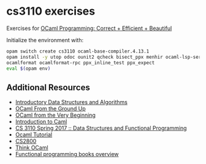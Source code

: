 # cs3110 exercises

Exercises for [OCaml Programming: Correct + Efficient + Beautiful](https://cs3110.github.io/textbook)

Initialize the environment with:

```sh
opam switch create cs3110 ocaml-base-compiler.4.13.1
opam install -y utop odoc ounit2 qcheck bisect_ppx menhir ocaml-lsp-server \
ocamlformat ocamlformat-rpc ppx_inline_test ppx_expect
eval $(opam env)
```

## Additional Resources

- [Introductory Data Structures and Algorithms](https://ilyasergey.net/YSC2229/)
- [OCaml From the Ground Up](https://ocamlbook.org/)
- [OCaml from the Very Beginning](https://johnwhitington.net/ocamlfromtheverybeginning/index.html)
- [Introduction to Caml](https://pl.cs.jhu.edu/pl/lectures/caml-intro.html)
- [CS 3110 Spring 2017 :: Data Structures and Functional Programming](https://www.cs.cornell.edu/courses/cs3110/2017sp/lecture_notes.php)
- [Ocaml Tutorial](https://www.youtube.com/watch?v=Gi58t_pgfJY&list=PLea0WJq13cnCef-3KSU3qWFge9OGUlKx1)
- [CS2800](https://courses.cs.cornell.edu/cs2800/wiki/index.php/CS_2800_Spring_2018)
- [Think OCaml](https://greenteapress.com/thinkocaml/thinkocaml.pdf)
- [Functional programming books overview](https://alexott.net/en/fp/books/)
